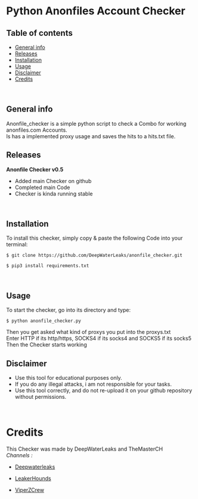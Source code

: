 # Python Anonfiles Account Checker



## Table of contents
* [General info](#general-info)
* [Releases](#releases)
* [Installation](#installation)
* [Usage](#usage)
* [Disclaimer](#disclaimer)
* [Credits](#credits)
<br />


## General info
Anonfile_checker is a simple python script to check a Combo for working anonfiles.com Accounts.<br />
Is has a implemented proxy usage and saves the hits to a hits.txt file.
<br />

	
## Releases
**Anonfile Checker v0.5**
* Added main Checker on github
* Completed main Code
* Checker is kinda running stable
<br />

	
## Installation
To install this checker, simply copy & paste the following Code into your terminal:

```
$ git clone https://github.com/DeepWaterLeaks/anonfile_checker.git

$ pip3 install requirements.txt
```
<br />

## Usage
To start the checker, go into its directory and type:
```
$ python anonfile_checker.py
```

Then you get asked what kind of proxys you put into the proxys.txt<br />
Enter HTTP if its http/https, SOCKS4 if its socks4 and SOCKS5 if its socks5
<br />
Then the Checker starts working
<br />

## Disclaimer
  * Use this tool for educational purposes only.
  * If you do any illegal attacks, i am not responsible for your tasks.
  * Use this tool correctly, and do not re-upload it on your github repository without permissions.
  <br />


# Credits
This Checker was made by DeepWaterLeaks and TheMasterCH
<br />
 _Channels :_ 

* [Deepwaterleaks](https://t.me/deepwaterleaks2)

* [LeakerHounds](https://t.me/LeakerHounds)

* [ViperZCrew](https://t.me/ViperZCrew)
         





